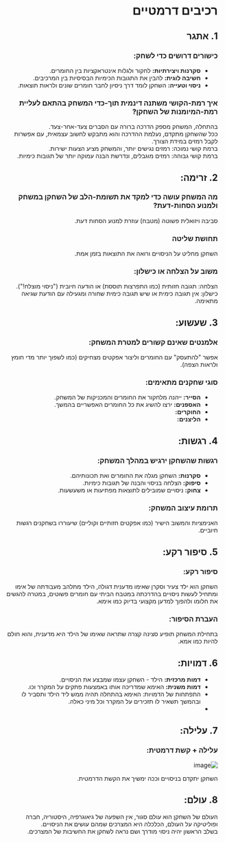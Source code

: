 <div dir='rtl' lang='he'>
  
# רכיבים דרמטיים


      
## 1. אתגר
### כישורים דרושים כדי לשחק: 
- **סקרנות ויצירתיות:** לחקור ולגלות אינטראקציות בין החומרים.
- **חשיבה לוגית:** להבין את התגובות הכימיות הבסיסיות בין המרכיבים.
- **ניסוי וטעייה:** השחקן לומד דרך ניסיון לחבר חומרים שונים ולראות תוצאות.
### איך רמת-הקושי משתנה דינמית תוך-כדי המשחק בהתאם לעליית רמת-המיומנות של השחקן?
בהתחלה, המשחק מספק הדרכה ברורה עם הסברים צעד-אחר-צעד.  
ככל שהשחקן מתקדם, נעלמת ההדרכה והוא מתבקש לחשוב עצמאית, עם אפשרות לקבל רמזים במידת הצורך.  
ברמת קושי נמוכה: רמזים נגישים יותר, והמשחק מציע הצעות ישירות.  
ברמת קושי גבוהה: רמזים מוגבלים, ונדרשת הבנה עמוקה יותר של תגובות כימיות.  

## 2. זרימה:
### מה המשחק עושה כדי למקד את תשומת-הלב של השחקן במשחק ולמנוע הסחות-דעת?
סביבה ויזואלית פשוטה (מטבח) עוזרת למנוע הסחות דעת.
### תחושת שליטה
השחקן מחליט על הניסויים ורואה את התוצאות בזמן אמת.
### משוב על הצלחה או כישלון:
הצלחה: תגובה חזותית (כמו התפרצות תוססת) או הודעה חיובית ("ניסוי מוצלח!").  
כישלון: אין תגובה כימית או שיש תגובה כימית שחורה ומגעילה עם הודעת שגיאה מתאימה.

## 3. שעשוע:
### אלמנטים שאינם קשורים למטרת המשחק:
אפשר "להתעסק" עם החומרים וליצור אפקטים מצחיקים (כמו לשפוך יותר מדי חומץ ולראות הצפה).
### סוגי שחקנים מתאימים:
- **הסייר:** ייהנה מלחקור את החומרים והמכניקות של המשחק.
- **האספנים:** ירצו להשיג את כל החומרים האפשריים בהמשך.
- **החוקרים:** 
- **הליצנים:**

## 4. רגשות:
### רגשות שהשחקן ירגיש במהלך המשחק:
- **סקרנות:** השחקן מגלה את החומרים ואת תכונותיהם.
- **סיפוק:** הצלחה בניסוי והבנה של תגובות כימיות.
- **צחוק:** ניסויים שמובילים לתוצאות מפתיעות או משעשעות.
### תרומת עיצוב המשחק:
האנימציות והמשוב הישיר (כמו אפקטים חזותיים וקוליים) שיעוררו בשחקנים רגשות חיוביים.

## 5. סיפור רקע:
### סיפור רקע:
השחקן הוא ילד צעיר וסקרן שאימו מדענית דגולה, הילד מתלהב מעבודתה של אימו ומתחיל לעשות ניסויים בהדרכתה במטבח הביתי עם חומרים פשוטים, במטרה להגשים את חלומו ולהפוך למדען מקצועי בדיוק כמו אימא.
### העברת הסיפור:
בתחילת המשחק תופיע סצינה קצרה שתראה שאימו של הילד היא מדענית, והוא חולם להיות כמו אמא.

## 6. דמויות:
- **דמות מרכזית:** הילד - השחקן עצמו שמבצע את הניסויים.
- **דמות משנית:** האימא שמדריכה אותו באמצעות פתקים על המקרר וכו.
- התפתחות של הדמויות: האימא בהתחלה תהיה ממש ליד הילד ותסביר לו ובהמשך תשאיר לו תזכירים על המקרר וכל מיני כאלה.
- 
## 7. עלילה:
### עלילה + קשת דרמטית:
![image](https://github.com/user-attachments/assets/8d273a8a-fd95-4966-aacf-d2868d966295)

השחקן יתקדם בניסויים וככה ימשיך את הקשת הדרמטית.

## 8. עולם:
העולם של השחקן הוא עולם סגור, אין השפעה של גיאוגרפיה, היסטוריה, חברה ופוליטיקה על העולם, הכלכלה היא המצרכים שמהם עושים את הניסויים.  
בשלב הראשון יהיה ניסוי מודרך ושם נראה לשחקן את החשיבות של המצרכים.






</div>
